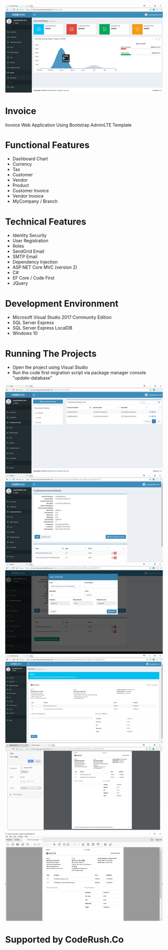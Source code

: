 ![invoice](netcore/wwwroot/images/inv1.png)

# Invoice
Invoice Web Application Using Bootstrap AdminLTE Template

# Functional Features
- Dashboard Chart
- Currency
- Tax
- Customer
- Vendor
- Product
- Customer Invoice
- Vendor Invoice
- MyCompany / Branch

# Technical Features
- Identity Security
- User Registration
- Roles
- SendGrid Email
- SMTP Email
- Dependency Injection
- ASP.NET Core MVC (version 2)
- C#
- EF Core / Code First
- JQuery

# Development Environment
- Microsoft Visual Studio 2017 Community Edition
- SQL Server Express
- SQL Server Express LocalDB
- Windows 10

# Running The Projects
- Open the project using Visual Studio
- Run the code first migration script via package manager console "update-database"

![invoice](netcore/wwwroot/images/inv2.png)
![invoice](netcore/wwwroot/images/inv3.png)
![invoice](netcore/wwwroot/images/inv4.png)
![invoice](netcore/wwwroot/images/inv5.png)
![invoice](netcore/wwwroot/images/inv6.png)
![invoice](netcore/wwwroot/images/inv7.png)

# Supported by CodeRush.Co

